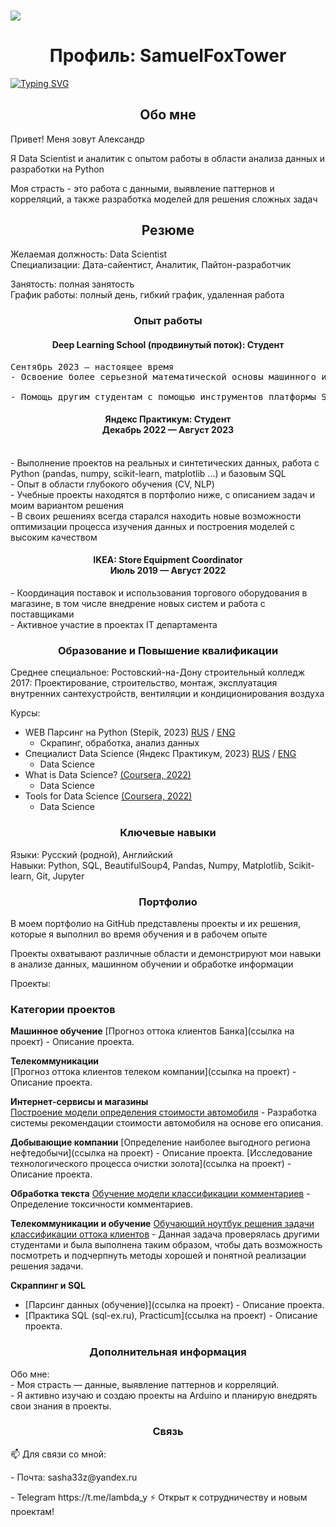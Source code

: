 ### ![](https://komarev.com/ghpvc/?username=SamuelFoxTower&style=plastic&label=profile+views&color=green)

<!--
**SamuelFoxTower/SamuelFoxTower** is a ✨ _special_ ✨ repository because its `README.md` (this file) appears on your GitHub profile.

Here are some ideas to get you started:

- 🔭 I’m currently working on ...
- 🌱 I’m currently learning ...
- 👯 I’m looking to collaborate on ...
- 🤔 I’m looking for help with ...
- 💬 Ask me about ...
- 📫 How to reach me: ...
- 😄 Pronouns: ...
- ⚡ Fun fact: ...
-->
<!DOCTYPE html>
<html lang="ru">
<head>
  <meta charset="UTF-8">
</head>
<body>

<h1 style="text-align: center;">Профиль: SamuelFoxTower</h1>
<a href="https://git.io/typing-svg"><img src="https://readme-typing-svg.demolab.com?font=inconsolata&pause=1000&color=09A708&center=true&vCenter=true&random=false&width=435&lines=Data+Scientist+%2F+Python+Developer" alt="Typing SVG" /></a>
<h2 style="text-align: center;">Обо мне</h2>
<p>Привет! Меня зовут Александр  
<p>Я Data Scientist и аналитик с опытом работы в области анализа данных и разработки на Python   
<p>Моя страсть - это работа с данными, выявление паттернов и корреляций, а также разработка моделей для решения сложных задач  
<h2 style="text-align: center;">Резюме</h2>

<p>Желаемая должность: Data Scientist<br>
Специализации: Дата-сайентист, Аналитик, Пайтон-разработчик</p>  
Занятость: полная занятость<br>
График работы: полный день, гибкий график, удаленная работа<br></p>

<h3 style="text-align: center;">Опыт работы</h3>

<h4 style="text-align: center;">Deep Learning School (продвинутый поток): Студент</h4>
<pre>Сентябрь 2023 — настоящее время
- Освоение более серьезной математической основы машинного и глубокого обучения
<br>- Помощь другим студентам с помощью инструментов платформы Stepik с хорошим представлением и подробным описанием работ</pre>

<h4 style="text-align: center;">Яндекс Практикум: Студент<br>
Декабрь 2022 — Август 2023</h4>
<br>- Выполнение проектов на реальных и синтетических данных, работа с Python (pandas, numpy, scikit-learn, matplotlib ...) и базовым SQL
<br>- Опыт в области глубокого обучения (CV, NLP)
<br>- Учебные проекты находятся в портфолио ниже, с описанием задач и моим вариантом решения
<br>- В своих решениях всегда старался находить новые возможности оптимизации процесса изучения данных и построения моделей с высоким качеством

<h4 style="text-align: center;">IKEA: Store Equipment Coordinator<br>
Июль 2019 — Август 2022</h4>
- Координация поставок и использования торгового оборудования в магазине, в том числе внедрение новых систем и работа с поставщиками<br>
- Активное участие в проектах IT департамента<br>

<h3 style="text-align: center;">Образование и Повышение квалификации</h3>
Среднее специальное: Ростовский-на-Дону строительный колледж<br>
2017: Проектирование, строительство, монтаж, эксплуатация внутренних сантехустройств, вентиляции и кондиционирования воздуха<br>

Курсы:<br>
- WEB Парсинг на Python (Stepik, 2023) [RUS](https://stepik.org/cert/2041068) / [ENG](https://stepik.org/cert/2041068?lang=en)<br>
  - Скрапинг, обработка, анализ данных
- Специалист Data Science (Яндекс Практикум, 2023) [RUS](https://github.com/SamuelFoxTower/SamuelFoxTower/blob/main/certificate/Practicum_ru.pdf) / [ENG](https://github.com/SamuelFoxTower/SamuelFoxTower/blob/main/certificate/Practicum_en.pdf)<br>
  - Data Science
- What is Data Science? [(Coursera, 2022)](https://coursera.org/share/f8ce69265fa3daa54e5b056d427e49b4)<br>
  - Data Science 
- Tools for Data Science [(Coursera, 2022)](https://coursera.org/share/c05022eca89293bc484b36f5d0cadc64)<br>
  - Data Science

<h3 style="text-align: center;">Ключевые навыки</h3>
<p>Языки: Русский (родной), Английский<br>
Навыки: Python, SQL, BeautifulSoup4, Pandas, Numpy, Matplotlib, Scikit-learn, Git, Jupyter</p>

<h3 style="text-align: center;">Портфолио</h3>
В моем портфолио на GitHub представлены проекты и их решения, которые я выполнил во время обучения и в рабочем опыте</p>  
Проекты охватывают различные области и демонстрируют мои навыки в анализе данных, машинном обучении и обработке информации</p>  

<p>Проекты:<br>
  
### Категории проектов  
  
**Машинное обучение**
  [Прогноз оттока клиентов Банка](ссылка на проект) - Описание проекта.

**Телекоммуникации**  
  [Прогноз оттока клиентов телеком компании](ссылка на проект) - Описание проекта.

**Интернет-сервисы и магазины**  
  [Построение модели определения стоимости автомобиля](https://github.com/SamuelFoxTower/Portfolio/tree/main/determining-cost-cars)
       - Разработка системы рекомендации стоимости автомобиля на основе его описания.

**Добывающие компании**
  [Определение наиболее выгодного региона нефтедобычи](ссылка на проект) 
       - Описание проекта.
  [Исследование технологического процесса очистки золота](ссылка на проект) 
       - Описание проекта.

**Обработка текста**
  [Обучение модели классификации комментариев](https://github.com/SamuelFoxTower/Portfolio/tree/main/сlassification-comments) 
       - Определение токсичности комментариев.

**Телекоммуникации и обучение**
  [Обучающий ноутбук решения задачи классификации оттока клиентов](https://github.com/SamuelFoxTower/Portfolio/tree/main/churn_telecom_DLS)
       - Данная задача проверялась другими студентами и была выполнена таким образом, чтобы дать возможность посмотреть и подчерпнуть методы хорошей и понятной реализации решения задачи.

**Скраппинг и SQL**
   - [Парсинг данных (обучение)](ссылка на проект) - Описание проекта.
   - [Практика SQL (sql-ex.ru), Practicum](ссылка на проект) - Описание проекта.</p>

<h3 style="text-align: center;">Дополнительная информация</h3>
<p>Обо мне:<br>
- Моя страсть — данные, выявление паттернов и корреляций.<br>
- Я активно изучаю и создаю проекты на Arduino и планирую внедрять свои знания в проекты.</p>

<h3 style="text-align: center;">Связь</h3>
<p>📫 Для связи со мной: 
  <p>- Почта: sasha33z@yandex.ru 
  <p>- Telegram https://t.me/lambda_y
⚡ Открыт к сотрудничеству и новым проектам!</p>

</body>
</html>
